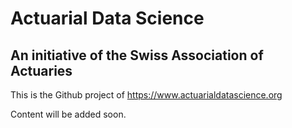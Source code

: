 # Actuarial Data Science

## An initiative of the Swiss Association of Actuaries

This is the Github project of https://www.actuarialdatascience.org

Content will be added soon.
